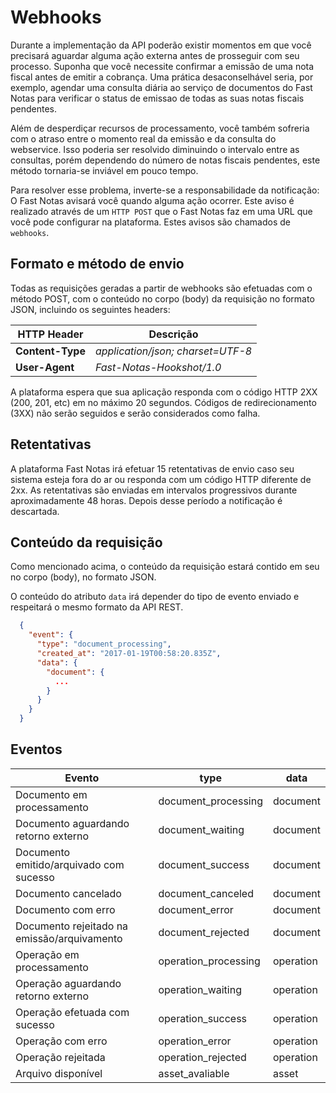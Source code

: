 # Webhooks

Durante a implementação da API poderão existir momentos em que você precisará aguardar alguma ação externa antes de prosseguir com seu processo. Suponha que você necessite confirmar a emissão de uma nota fiscal antes de emitir a cobrança. Uma prática desaconselhável seria, por exemplo, agendar uma consulta diária ao serviço de documentos do Fast Notas para verificar o status de emissao de todas as suas notas fiscais pendentes.

Além de desperdiçar recursos de processamento, você também sofreria com o atraso entre o momento real da emissão e da consulta do webservice. Isso poderia ser resolvido diminuindo o intervalo entre as consultas, porém dependendo do número de notas fiscais pendentes, este método tornaria-se inviável em pouco tempo.

Para resolver esse problema, inverte-se a responsabilidade da notificação: O Fast Notas avisará você quando alguma ação ocorrer. Este aviso é realizado através de um `HTTP POST` que o Fast Notas faz em uma URL que você pode configurar na plataforma. Estes avisos são chamados de `webhooks`.

## Formato e método de envio

  Todas as requisições geradas a partir de webhooks são efetuadas com o método POST, com o conteúdo no corpo (body) da requisição no formato JSON, incluindo os seguintes headers:


  HTTP Header | Descrição
  -------------- | --------------
  **Content-Type** | *application/json; charset=UTF-8*
  **User-Agent** | *Fast-Notas-Hookshot/1.0*


  A plataforma espera que sua aplicação responda com o código HTTP 2XX (200, 201, etc) em no máximo 20 segundos. Códigos de redirecionamento (3XX) não serão seguidos e serão considerados como falha.

## Retentativas

  A plataforma Fast Notas irá efetuar 15 retentativas de envio caso seu sistema esteja fora do ar ou responda com um código HTTP diferente de 2xx. As retentativas são enviadas em intervalos progressivos durante aproximadamente 48 horas. Depois desse período a notificação é descartada.

## Conteúdo da requisição

  Como mencionado acima, o conteúdo da requisição estará contido em seu no corpo (body), no formato JSON.

  O conteúdo do atributo `data` irá depender do tipo de evento enviado e respeitará o mesmo formato da API REST.

  ```json
    {
      "event": {
        "type": "document_processing",
        "created_at": "2017-01-19T00:58:20.835Z",
        "data": {
          "document": {
            ...
          }
        }
      }
    }
  ```

## Eventos

  Evento | type | data
  -------------- | -------------- | --------------
  Documento em processamento | document_processing | document
  Documento aguardando retorno externo | document_waiting | document
  Documento emitido/arquivado com sucesso | document_success | document
  Documento cancelado | document_canceled | document
  Documento com erro | document_error | document
  Documento rejeitado na emissão/arquivamento | document_rejected | document
  Operação em processamento | operation_processing| operation
  Operação aguardando retorno externo | operation_waiting| operation
  Operação efetuada com sucesso | operation_success| operation
  Operação com erro | operation_error| operation
  Operação rejeitada | operation_rejected| operation
  Arquivo disponível | asset_avaliable| asset